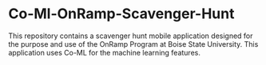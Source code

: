 # Co-Ml-OnRamp-Scavenger-Hunt
This repository contains a scavenger hunt mobile application designed for the purpose and use of the OnRamp Program at Boise State University. This application uses Co-ML for the machine learning features.
